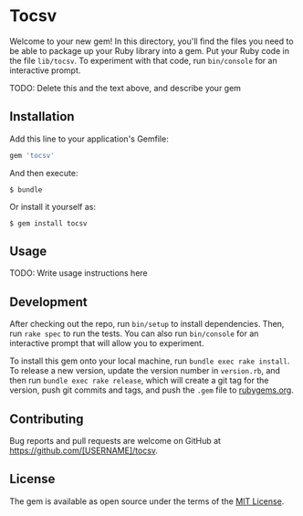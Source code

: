 # Tocsv

Welcome to your new gem! In this directory, you'll find the files you need to be able to package up your Ruby library into a gem. Put your Ruby code in the file `lib/tocsv`. To experiment with that code, run `bin/console` for an interactive prompt.

TODO: Delete this and the text above, and describe your gem

## Installation

Add this line to your application's Gemfile:

```ruby
gem 'tocsv'
```

And then execute:

    $ bundle

Or install it yourself as:

    $ gem install tocsv

## Usage

TODO: Write usage instructions here

## Development

After checking out the repo, run `bin/setup` to install dependencies. Then, run `rake spec` to run the tests. You can also run `bin/console` for an interactive prompt that will allow you to experiment.

To install this gem onto your local machine, run `bundle exec rake install`. To release a new version, update the version number in `version.rb`, and then run `bundle exec rake release`, which will create a git tag for the version, push git commits and tags, and push the `.gem` file to [rubygems.org](https://rubygems.org).

## Contributing

Bug reports and pull requests are welcome on GitHub at https://github.com/[USERNAME]/tocsv.

## License

The gem is available as open source under the terms of the [MIT License](https://opensource.org/licenses/MIT).
